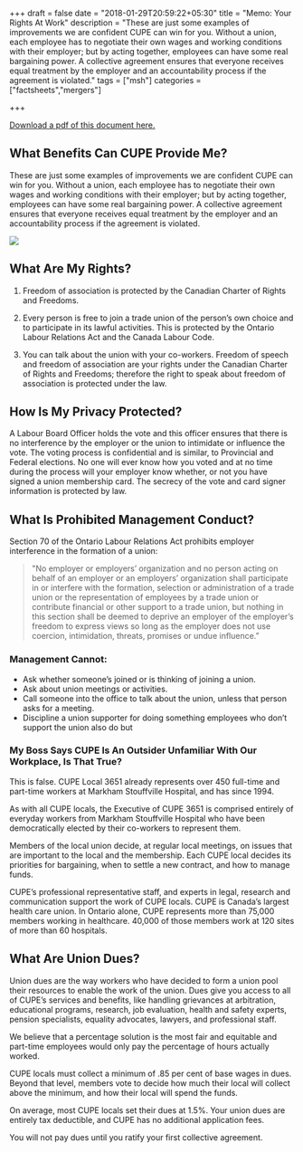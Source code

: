 +++
draft = false
date = "2018-01-29T20:59:22+05:30"
title = "Memo: Your Rights At Work"
description = "These are just some examples of improvements we are confident CUPE can win for you. Without a union, each employee has to negotiate their own wages and working conditions with their employer; but by acting together, employees can have some real bargaining power. A collective agreement ensures that everyone receives equal treatment by the employer and an accountability process if the agreement is violated."
tags = ["msh"]
categories = ["factsheets","mergers"]

+++

[Download a pdf of this document here.](/CUPE-MSH-FAQ.pdf)

## What Benefits Can CUPE Provide Me?

These are just some examples of improvements we are confident CUPE can win for you. Without a union, each employee has to negotiate their own wages and working conditions with their employer; but by acting together, employees can have some real bargaining power. A collective agreement ensures that everyone receives equal treatment by the employer and an accountability process if the agreement is violated.

![](/img/mergers/rights-at-work.png)


## What Are My Rights?

1. Freedom of association is protected by the Canadian Charter of Rights and Freedoms.

2. Every person is free to join a trade union of the person’s own choice and to participate in its lawful activities. This is protected by the Ontario Labour Relations Act and the Canada Labour Code.

3. You can talk about the union with your co-workers. Freedom of speech and freedom of association are your rights under the Canadian Charter of Rights and Freedoms; therefore the right to speak about freedom of association is protected under the law.

## How Is My Privacy Protected?

A Labour Board Officer holds the vote and this officer ensures that there is no interference by the employer or the union to intimidate or influence the vote. The voting process is confidential and is similar, to Provincial and Federal elections. No one will ever know how you voted and at no time during the process will your employer know whether, or not you have signed a union membership card. The secrecy of the vote and card signer information is protected by law.

## What Is Prohibited Management Conduct?

Section 70 of the Ontario Labour Relations Act prohibits employer interference in the formation of a union:

> "No employer or employers’ organization and no person acting on behalf of an employer or an employers’ organization shall participate in or interfere with the formation, selection or administration of a trade union or the representation of employees by a trade union or contribute financial or other support to a trade union, but nothing in this section shall be deemed to deprive an employer of the employer’s freedom to express views so long as the employer does not use coercion, intimidation, threats, promises or undue influence.”

### Management Cannot:

- Ask whether someone’s joined or is thinking of joining a union.
- Ask about union meetings or activities.
- Call someone into the office to talk about the union, unless that person asks for a meeting.
- Discipline a union supporter for doing something employees who don’t support the union also do but


### My Boss Says CUPE Is An Outsider Unfamiliar With Our Workplace, Is That True?

This is false. CUPE Local 3651 already represents over 450 full-time and part-time workers at Markham Stouffville Hospital, and has since 1994. 

As with all CUPE locals, the Executive of CUPE 3651 is comprised entirely of everyday workers from Markham Stouffville Hospital who have been democratically elected by their co-workers to represent them. 

Members of the local union decide, at regular local meetings, on issues that are important to the local and the membership. Each CUPE local decides its priorities for bargaining, when to settle a new contract, and how to manage funds. 

CUPE’s professional representative staff, and experts in legal, research and communication support the work of CUPE locals. CUPE is Canada’s largest health care union. In Ontario alone, CUPE represents more than 75,000 members working in healthcare. 40,000 of those members work at 120 sites of more than 60 hospitals.

## What Are Union Dues?

Union dues are the way workers who have decided to form a union pool their resources to enable the work of the union. Dues give you access to all of CUPE’s services and benefits, like handling grievances at arbitration, educational programs, research, job evaluation, health and safety experts, pension specialists, equality advocates, lawyers, and professional staff. 

We believe that a percentage solution is the most fair and equitable and part-time employees would only pay the percentage of hours actually worked. 

CUPE locals must collect a minimum of .85 per cent of base wages in dues. Beyond that level, members vote to decide how much their local will collect above the minimum, and how their local will spend the funds. 

On average, most CUPE locals set their dues at 1.5%. Your union dues are entirely tax deductible, and CUPE has no additional application fees.

You will not pay dues until you ratify your first collective agreement.
